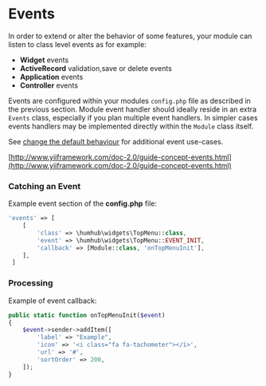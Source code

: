Events
======

In order to extend or alter the behavior of some features, your module can listen to class level events as for example:

 - **Widget** events
 - **ActiveRecord** validation,save or delete events
 - **Application** events
 - **Controller** events
 
Events are configured within your modules `config.php` file as described in the previous section. Module event handler should ideally reside in an
extra `Events` class, especially if you plan multiple event handlers. In simpler cases events handlers may be implemented directly within the `Module` class
itself.

See [change the default behaviour](module-change-behavior.md) for additional event use-cases.

[http://www.yiiframework.com/doc-2.0/guide-concept-events.html](http://www.yiiframework.com/doc-2.0/guide-concept-events.html)

### Catching an Event

Example event section of the **config.php** file:

```php
'events' => [
    [
		'class' => \humhub\widgets\TopMenu::class, 
		'event' => \humhub\widgets\TopMenu::EVENT_INIT, 
		'callback' => [Module::class, 'onTopMenuInit'],
    ], 
 ]
```

### Processing 

Example of event callback:

```php
public static function onTopMenuInit($event)
{
    $event->sender->addItem([
        'label' => "Example",
        'icon' => '<i class="fa fa-tachometer"></i>',
        'url' => '#',
        'sortOrder' => 200,
    ]);
}
```

